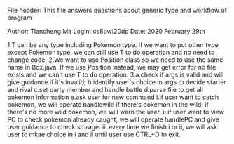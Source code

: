 File header: This file answers questions about generic type and workflow of program

Author: Tiancheng Ma
Login: cs8bwi20dp
Date: 2020 February 29th

1.T can be any type including Pokemon type. If we want to put other type except Pokemon type, we can still use T to do operation and no need to change code. 
2.We want to use Position<T> class so we need to use the same name in Box.java. If we use Position instead, we may get error for no file exists and we can't use T to do operation.
3.a.check if args is valid and will give guidance if it's invalid;
   b.identify user's choice in args to decide starter and rival
   c.set party member and handle battle
   d.parse file to get all pokemon information
   e.ask user for new command
      i.if user want to catch pokemon, we will operate handlewild if there's pokemon in         the wild; if there's no more wild pokemon, we will warn the user.
      ii.if user want to view PC to check pokemon already caught, we will operate                  handlePC and give user guidance to check storage.
      iii.every time we finish i or ii, we will ask user to mkae choice in i and ii until user         use CTRL+D to exit.